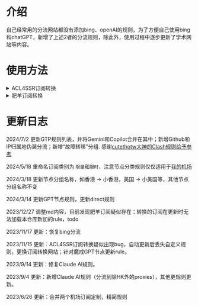 # 介绍

自己经常用的分流网站都没有添加bing、openAI的规则，为了方便自己使用bing和chatGPT，新增了上述2者的分流规则，除此外，使用过程中逐步更新了学术网站等内容。

# 使用方法

<details>
<summary>ACL4SSR订阅转换</summary>

1. 以我常用的“[ACL4SSR在线订阅转换](https://acl4ssr-sub.github.io/)”为例
2. 点击“进阶模式”
3. 导入订阅链接（机场、自建的），参考我的机场：[机场测评](airport.md)
4. 远程配置把这个仓库里面的“.ini”结尾的文件[地址](https://raw.githubusercontent.com/deardeer7/custom-clash-rules/main/custom%20rules.ini)填上去
5. 转换导入clash即可~

</details>

<details>
<summary>肥羊订阅转换</summary>

1. 以[肥羊订阅转换](https://suburl.v1.mk/)为例，进入转换界面，填入订阅链接（机场或自建）参考我的机场：[机场测评](airport.md)
2. 点击`自定义配置`![转换页面](imgs/image.png)
3. 同时打开仓库里面的“.ini”结尾的文件[地址](https://raw.githubusercontent.com/deardeer7/custom-clash-rules/main/custom%20rules.ini)，复制**文件内容**，粘贴到`远程配置文件上传`页面中![远程配置文件上传](imgs/image-1.png)
4. 检查`远程配置`，如图则成功![检查远程配置](imgs/image-2.png)
5. 根据自己偏好配置其他选项，生成订阅链接（ps: 网站支持自定义短链接后缀）
6. 导入clash即可~~

</details>

# 更新日志
2024/7/2 更新GTP规则列表，并将Gemini和Copilot合并在其中；新增Github和IP归属地伪装分流；新增“故障转移”分组. 感谢[cutethotw大神的Clash规则给予参考](https://github.com/cutethotw/ClashRule)

2024/5/18 重命名订阅类别为 `限量`和`限时`，注意节点分类规则仅仅适用于[我的机场](airport.md)

2024/3/18 更新节点分组名称，如香港 -> 小香港，美国 -> 小美国等，其他节点分组名称不变

2024/3/14 更新GPT节点规则，更新direct规则

2023/12/27 调整md内容，目前发现肥羊订阅疑似存在：转换的订阅在更新时无法加载本仓库新加的rule，todo

2023/11/17 更新：恢复bing分流

2023/11/15 更新：ACL4SSR订阅转换疑似出现bug，自动更新后丢失自定义规则，更换订阅转换网站；针对魔戒GPT节点更新rule。

2023/9/14 更新：修复Claude AI规则。

2023/9/4 更新：新增Claude AI规则（分流到除HK外的proxies），其他更规则更新。

2023/6/26 更新：合并两个机场订阅定制，精简规则
